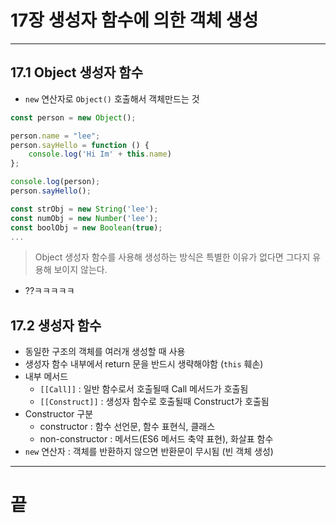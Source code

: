 # 17장 생성자 함수에 의한 객체 생성

---

## 17.1 Object 생성자 함수
- `new` 연산자로 `Object()` 호출해서 객체만드는 것
```js
const person = new Object();

person.name = "lee";
person.sayHello = function () {
    console.log('Hi Im' + this.name)
};

console.log(person);
person.sayHello();

const strObj = new String('lee');
const numObj = new Number('lee');
const boolObj = new Boolean(true);
...

```
> Object 생성자 함수를 사용해 생성하는 방식은 특별한 이유가 없다면 그다지 유용해 보이지 않는다.
- ??ㅋㅋㅋㅋㅋ

## 17.2 생성자 함수
- 동일한 구조의 객체를 여러개 생성할 때 사용
- 생성자 함수 내부에서 return 문을 반드시 생략해야함 (`this` 훼손)
- 내부 메서드
  - `[[Call]]` : 일반 함수로서 호출될때 Call 메서드가 호출됨
  - `[[Construct]]` : 생성자 함수로 호출될때 Construct가 호출됨
- Constructor 구분
  - constructor : 함수 선언문, 함수 표현식, 클래스
  - non-constructor : 메서드(ES6 메서드 축약 표현), 화살표 함수
- `new` 연산자 : 객체를 반환하지 않으면 반환문이 무시됨 (빈 객체 생성)

***
# 끝